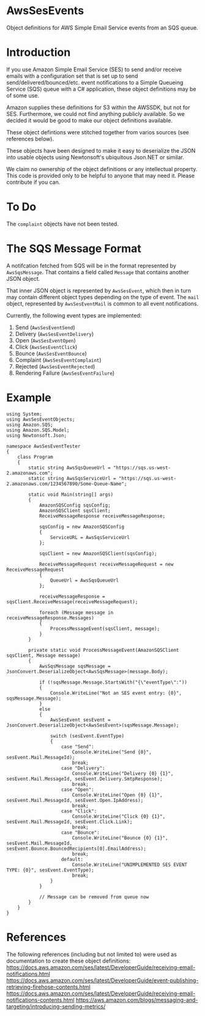 # AwsSesEvents
Object definitions for AWS Simple Email Service events from an SQS queue.

# Introduction
If you use Amazon Simple Email Service (SES) to send and/or receive emails with a configuration set that is set up to send send/delivered/bounced/etc. event notifications to a Simple Queueing Service (SQS) queue with a C# application, these object definitions may be of some use.

Amazon supplies these definitions for S3 within the AWSSDK, but not for SES. Furthermore, we could not find anything publicly available. So we decided it would be good to make our object definitions available.

These object defintions were stitched together from varios sources (see references below).

These objects have been designed to make it easy to deserialize the JSON into usable objects using Newtonsoft's ubiquitous Json.NET or similar.

We claim no ownership of the object definitions or any intellectual property. This code is provided only to be helpful to anyone that may need it. Please contribute if you can.

# To Do
The `complaint` objects have not been tested.

# The SQS Message Format
A notifcation fetched from SQS will be in the format represented by `AwsSqsMessage`.  That contains a field called `Message` that contains another JSON object.

That inner JSON object is represented by `AwsSesEvent`, which then in turn may contain different object types depending on the type of event. The `mail` object, represented by `AwsSesEventMail` is common to all event notifications.

Currently, the following event types are implemented:
1. Send (`AwsSesEventSend`)
2. Delivery (`AwsSesEventDelivery`)
3. Open (`AwsSesEventOpen`)
4. Click (`AwsSesEventClick`)
5. Bounce (`AwsSesEventBounce`)
6. Complaint (`AwsSesEventComplaint`)
7. Rejected (`AwsSesEventRejected`)
8. Rendering Failure (`AwsSesEventFailure`)

# Example
```
using System;
using AwsSesEventObjects;
using Amazon.SQS;
using Amazon.SQS.Model;
using Newtonsoft.Json;

namespace AwsSesEventTester
{
    class Program
    {
        static string AwsSqsQueueUrl = "https://sqs.us-west-2.amazonaws.com";
        static string AwsSqsServiceUrl = "https://sqs.us-west-2.amazonaws.com/1234567890/Some-Queue-Name";

        static void Main(string[] args)
        {
            AmazonSQSConfig sqsConfig;
            AmazonSQSClient sqsClient;
            ReceiveMessageResponse receiveMessageResponse;

            sqsConfig = new AmazonSQSConfig
            {
                ServiceURL = AwsSqsServiceUrl
            };

            sqsClient = new AmazonSQSClient(sqsConfig);

            ReceiveMessageRequest receiveMessageRequest = new ReceiveMessageRequest
            {
                QueueUrl = AwsSqsQueueUrl
            };

            receiveMessageResponse = sqsClient.ReceiveMessage(receiveMessageRequest);

            foreach (Message message in receiveMessageResponse.Messages)
            {
                ProcessMessageEvent(sqsClient, message);
            }
        }

        private static void ProcessMessageEvent(AmazonSQSClient sqsClient, Message message)
        {
            AwsSqsMessage sqsMessage = JsonConvert.DeserializeObject<AwsSqsMessage>(message.Body);

            if (!sqsMessage.Message.StartsWith("{\"eventType\":"))
            {
                Console.WriteLine("Not an SES event entry: {0}", sqsMessage.Message);
            }
            else
            {
                AwsSesEvent sesEvent = JsonConvert.DeserializeObject<AwsSesEvent>(sqsMessage.Message);

                switch (sesEvent.EventType)
                {
                    case "Send":
                        Console.WriteLine("Send {0}", sesEvent.Mail.MessageId);
                        break;
                    case "Delivery":
                        Console.WriteLine("Delivery {0} {1}", sesEvent.Mail.MessageId, sesEvent.Delivery.SmtpResponse);
                        break;
                    case "Open":
                        Console.WriteLine("Open {0} {1}", sesEvent.Mail.MessageId, sesEvent.Open.IpAddress);
                        break;
                    case "Click":
                        Console.WriteLine("Click {0} {1}", sesEvent.Mail.MessageId, sesEvent.Click.Link);
                        break;
                    case "Bounce":
                        Console.WriteLine("Bounce {0} {1}", sesEvent.Mail.MessageId, sesEvent.Bounce.BouncedRecipients[0].EmailAddress);
                        break;
                    default:
                        Console.WriteLine("UNIMPLEMENTED SES EVENT TYPE: {0}", sesEvent.EventType);
                        break;
                }
            }

            // Message can be removed from queue now
        }
    }
}
```
# References
The following references (including but not limited to) were used as documentation to create these object definitions:
https://docs.aws.amazon.com/ses/latest/DeveloperGuide/receiving-email-notifications.html
https://docs.aws.amazon.com/ses/latest/DeveloperGuide/event-publishing-retrieving-firehose-contents.html
https://docs.aws.amazon.com/ses/latest/DeveloperGuide/receiving-email-notifications-contents.html
https://aws.amazon.com/blogs/messaging-and-targeting/introducing-sending-metrics/

